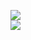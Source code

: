 [![](https://img.shields.io/badge/Made%20With-Github%20Spray-lightgrey.svg?style=for-the-badge&logo=github)](https://github.com/Annihil/github-spray#19193)  
[![](https://i.imgur.com/2DrTn0Z.gif)](https://github.com/Annihil/github-spray)